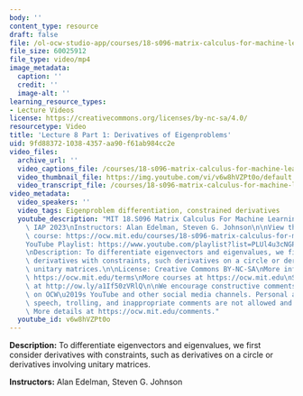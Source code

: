```yaml
---
body: ''
content_type: resource
draft: false
file: /ol-ocw-studio-app/courses/18-s096-matrix-calculus-for-machine-learning-and-beyond-january-iap-2023/ocw_18s096_lecture08-part1_2023feb03_360p_16_9.mp4
file_size: 60025912
file_type: video/mp4
image_metadata:
  caption: ''
  credit: ''
  image-alt: ''
learning_resource_types:
- Lecture Videos
license: https://creativecommons.org/licenses/by-nc-sa/4.0/
resourcetype: Video
title: 'Lecture 8 Part 1: Derivatives of Eigenproblems'
uid: 9fd88372-1038-4357-aa90-f61ab984cc2e
video_files:
  archive_url: ''
  video_captions_file: /courses/18-s096-matrix-calculus-for-machine-learning-and-beyond-january-iap-2023/18LJMhScijuU1N2nd5TsidHiGolkmnHpA_transcript.webvtt
  video_thumbnail_file: https://img.youtube.com/vi/v6w8hVZPt0o/default.jpg
  video_transcript_file: /courses/18-s096-matrix-calculus-for-machine-learning-and-beyond-january-iap-2023/18LJMhScijuU1N2nd5TsidHiGolkmnHpA_transcript.pdf
video_metadata:
  video_speakers: ''
  video_tags: Eigenproblem differentiation, constrained derivatives
  youtube_description: "MIT 18.S096 Matrix Calculus For Machine Learning And Beyond,\
    \ IAP 2023\nInstructors: Alan Edelman, Steven G. Johnson\n\nView the complete\
    \ course: https://ocw.mit.edu/courses/18-s096-matrix-calculus-for-machine-learning-and-beyond-january-iap-2023/\n\
    YouTube Playlist: https://www.youtube.com/playlist?list=PLUl4u3cNGP62EaLLH92E_VCN4izBKK6OE\n\
    \nDescription: To differentiate eigenvectors and eigenvalues, we first consider\
    \ derivatives with constraints, such derivatives on a circle or derivatives involving\
    \ unitary matrices.\n\nLicense: Creative Commons BY-NC-SA\nMore information at\
    \ https://ocw.mit.edu/terms\nMore courses at https://ocw.mit.edu\nSupport OCW\
    \ at http://ow.ly/a1If50zVRlQ\n\nWe encourage constructive comments and discussion\
    \ on OCW\u2019s YouTube and other social media channels. Personal attacks, hate\
    \ speech, trolling, and inappropriate comments are not allowed and may be removed.\
    \ More details at https://ocw.mit.edu/comments."
  youtube_id: v6w8hVZPt0o
---
```

**Description:** To differentiate eigenvectors and eigenvalues, we first consider derivatives with constraints, such as derivatives on a circle or derivatives involving unitary matrices.

**Instructors:** Alan Edelman, Steven G. Johnson